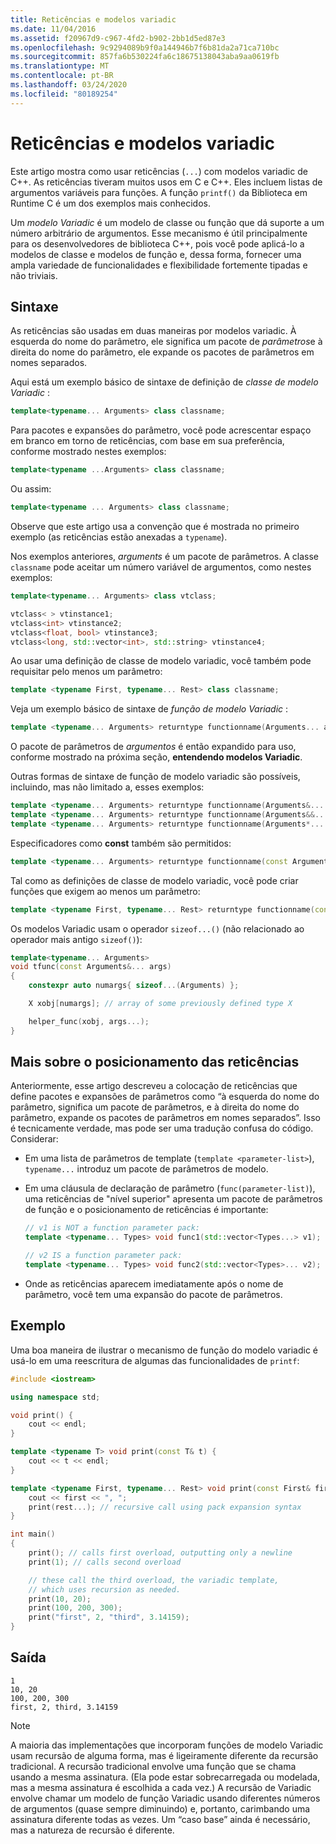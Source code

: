 ```yaml
---
title: Reticências e modelos variadic
ms.date: 11/04/2016
ms.assetid: f20967d9-c967-4fd2-b902-2bb1d5ed87e3
ms.openlocfilehash: 9c9294089b9f0a144946b7f6b81da2a71ca710bc
ms.sourcegitcommit: 857fa6b530224fa6c18675138043aba9aa0619fb
ms.translationtype: MT
ms.contentlocale: pt-BR
ms.lasthandoff: 03/24/2020
ms.locfileid: "80189254"
---
```

# <a name="ellipses-and-variadic-templates"></a>Reticências e modelos variadic

Este artigo mostra como usar reticências (`...`) com modelos variadic de C++. As reticências tiveram muitos usos em C e C++. Eles incluem listas de argumentos variáveis para funções. A função `printf()` da Biblioteca em Runtime C é um dos exemplos mais conhecidos.

Um *modelo Variadic* é um modelo de classe ou função que dá suporte a um número arbitrário de argumentos. Esse mecanismo é útil principalmente para os desenvolvedores de biblioteca C++, pois você pode aplicá-lo a modelos de classe e modelos de função e, dessa forma, fornecer uma ampla variedade de funcionalidades e flexibilidade fortemente tipadas e não triviais.

## <a name="syntax"></a>Sintaxe

As reticências são usadas em duas maneiras por modelos variadic. À esquerda do nome do parâmetro, ele significa um pacote de *parâmetros*e à direita do nome do parâmetro, ele expande os pacotes de parâmetros em nomes separados.

Aqui está um exemplo básico de sintaxe de definição de *classe de modelo Variadic* :

```cpp
template<typename... Arguments> class classname;
```

Para pacotes e expansões do parâmetro, você pode acrescentar espaço em branco em torno de reticências, com base em sua preferência, conforme mostrado nestes exemplos:

```cpp
template<typename ...Arguments> class classname;
```

Ou assim:

```cpp
template<typename ... Arguments> class classname;
```

Observe que este artigo usa a convenção que é mostrada no primeiro exemplo (as reticências estão anexadas a `typename`).

Nos exemplos anteriores, *arguments* é um pacote de parâmetros. A classe `classname` pode aceitar um número variável de argumentos, como nestes exemplos:

```cpp
template<typename... Arguments> class vtclass;

vtclass< > vtinstance1;
vtclass<int> vtinstance2;
vtclass<float, bool> vtinstance3;
vtclass<long, std::vector<int>, std::string> vtinstance4;
```

Ao usar uma definição de classe de modelo variadic, você também pode requisitar pelo menos um parâmetro:

```cpp
template <typename First, typename... Rest> class classname;
```

Veja um exemplo básico de sintaxe de *função de modelo Variadic* :

```cpp
template <typename... Arguments> returntype functionname(Arguments... args);
```

O pacote de parâmetros de *argumentos* é então expandido para uso, conforme mostrado na próxima seção, **entendendo modelos Variadic**.

Outras formas de sintaxe de função de modelo variadic são possíveis, incluindo, mas não limitado a, esses exemplos:

```cpp
template <typename... Arguments> returntype functionname(Arguments&... args);
template <typename... Arguments> returntype functionname(Arguments&&... args);
template <typename... Arguments> returntype functionname(Arguments*... args);
```

Especificadores como **const** também são permitidos:

```cpp
template <typename... Arguments> returntype functionname(const Arguments&... args);
```

Tal como as definições de classe de modelo variadic, você pode criar funções que exigem ao menos um parâmetro:

```cpp
template <typename First, typename... Rest> returntype functionname(const First& first, const Rest&... args);
```

Os modelos Variadic usam o operador `sizeof...()` (não relacionado ao operador mais antigo `sizeof()`):

```cpp
template<typename... Arguments>
void tfunc(const Arguments&... args)
{
    constexpr auto numargs{ sizeof...(Arguments) };

    X xobj[numargs]; // array of some previously defined type X

    helper_func(xobj, args...);
}
```

## <a name="more-about-ellipsis-placement"></a>Mais sobre o posicionamento das reticências

Anteriormente, esse artigo descreveu a colocação de reticências que define pacotes e expansões de parâmetros como “à esquerda do nome do parâmetro, significa um pacote de parâmetros, e à direita do nome do parâmetro, expande os pacotes de parâmetros em nomes separados”. Isso é tecnicamente verdade, mas pode ser uma tradução confusa do código. Considerar:

- Em uma lista de parâmetros de template (`template <parameter-list>`), `typename...` introduz um pacote de parâmetros de modelo.

- Em uma cláusula de declaração de parâmetro (`func(parameter-list)`), uma reticências de "nível superior" apresenta um pacote de parâmetros de função e o posicionamento de reticências é importante:

    ```cpp
    // v1 is NOT a function parameter pack:
    template <typename... Types> void func1(std::vector<Types...> v1);

    // v2 IS a function parameter pack:
    template <typename... Types> void func2(std::vector<Types>... v2);
    ```

- Onde as reticências aparecem imediatamente após o nome de parâmetro, você tem uma expansão do pacote de parâmetros.

## <a name="example"></a>Exemplo

Uma boa maneira de ilustrar o mecanismo de função do modelo variadic é usá-lo em uma reescritura de algumas das funcionalidades de `printf`:

```cpp
#include <iostream>

using namespace std;

void print() {
    cout << endl;
}

template <typename T> void print(const T& t) {
    cout << t << endl;
}

template <typename First, typename... Rest> void print(const First& first, const Rest&... rest) {
    cout << first << ", ";
    print(rest...); // recursive call using pack expansion syntax
}

int main()
{
    print(); // calls first overload, outputting only a newline
    print(1); // calls second overload

    // these call the third overload, the variadic template,
    // which uses recursion as needed.
    print(10, 20);
    print(100, 200, 300);
    print("first", 2, "third", 3.14159);
}
```

## <a name="output"></a>Saída

```Output
1
10, 20
100, 200, 300
first, 2, third, 3.14159
```

> [!NOTE]
>  A maioria das implementações que incorporam funções de modelo Variadic usam recursão de alguma forma, mas é ligeiramente diferente da recursão tradicional.  A recursão tradicional envolve uma função que se chama usando a mesma assinatura. (Ela pode estar sobrecarregada ou modelada, mas a mesma assinatura é escolhida a cada vez.) A recursão de Variadic envolve chamar um modelo de função Variadic usando diferentes números de argumentos (quase sempre diminuindo) e, portanto, carimbando uma assinatura diferente todas as vezes. Um “caso base” ainda é necessário, mas a natureza de recursão é diferente.
